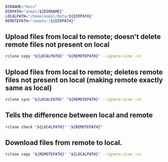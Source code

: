 ```bash
DIRNAME="Docs"
DIRPATH="anmol/${DIRNAME}"
LOCALPATH="/home/anmol/Data/${DIRPATH}"
REMOTEPATH="remote:/${DIRPATH}"
```

## Upload files from local to remote; doesn't delete remote files not present on local
```bash
rclone copy "${LOCALPATH}" "${REMOTEPATH}" --ignore-size -cn
```

## Upload files from local to remote; deletes remote files not present on local (making remote exactly same as local)
```bash
rclone sync "${LOCALPATH}" "${REMOTEPATH}" --ignore-size -cn
```

## Tells the difference between local and remote
```bash
rclone check "${LOCALPATH}" "${REMOTEPATH}"
```

## Download files from remote to local.
```bash
rclone copy "${REMOTEPATH}" "${LOCALPATH}" --ignore-size -cn
```
